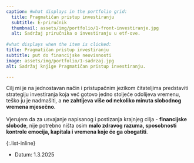 ```yaml
---
caption: #what displays in the portfolio grid:
  title: Pragmatičan pristup investiranju
  subtitle: E-priručnik 
  thumbnail: assets/img/portfolio/1-front-investiranje.jpg
  alt: Sadržaj priručnika o investiranju u etf-ove.
  
#what displays when the item is clicked:
title: Pragmatičan pristup investiranju
subtitle: put do financijske neovisnosti
image: assets/img/portfolio/1-sadrzaj.jpg
alt: Sadržaj knjige Pragmatičan pristup investiranju.

---
```

Cilj mi je na jednostavan način i pristupačnim jezikom čitateljima predstaviti strategiju investiranja koja već gotovo jedno stoljeće odolijeva vremenu, teško ju je nadmašiti, a **ne zahtijeva više od nekoliko minuta slobodnog vremena mjesečno**.
<br><br>Vjerujem da za usvajanje napisanog i postizanja krajnjeg cilja - **financijske slobode**, nije potrebno ništa osim **malo zdravog razuma, sposobnosti kontrole emocija, kapitala i vremena koje će ga obogatiti**.

{:.list-inline} 
- Datum: 1.3.2025

